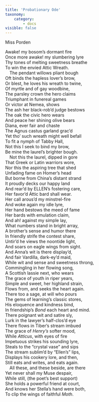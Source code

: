 ```yaml
---
title: 'Probationary Ode'
taxonomy:
    category:
        - docs
visible: false
---
```


<div class="author">Miss Porden</div>

Awake! my bosom’s dormant fire  
Once more awake! my slumbering lyre  
Thy tones of melting sweetness breathe  
To win the envied Attic Wreath.  
&emsp;The pendant willows pliant bough  
Oft binds the hapless lover’s brow,  
Or blest, he loves his wreath to twine,  
Of myrtle and of gay woodbine,  
The parsley crown the hero claims  
Triumphant in funereal games  
Or victor at Nemea, shows  
The ash her black-rob’d judge bestows  
The oak the civic hero wears  
And peace her shining olive bears  
Diana, ever fair and chaste  
The Agnus castus garland grac’d  
Yet tho’ such wreath might well befall  
To fit a nymph of Tabby Hall,  
Not this I seek to bind my brow,  
Be mine the laurel’s brighter bough.  
&emsp;Not this the laurel, dipped in gore  
That Greek or Latin warriors wore,  
Nor this the aspiring tree that shed  
Unfading fame on Homer’s head  
But borne from China’s distant strand  
It proudly decks our happy land  
And rear’d by <span class="small">ELLEN</span>’s fostering care,  
Her favor’d Attic bard shall wear.  
Her call arous’d my minstrel-fire  
And woke again my idle lyre,  
Her hand bestows the meed of fame  
Her bards with emulation claim,  
And ah! against my simple lay,  
What numbers stand in bright array,  
A brother’s sense and humor there  
In friendly strife the contest share,  
Untir’d he views the noontide light,  
And soars on eagle wings from sight.  
And Anna’s wit is there display’d,  
And fair Vardilla, dark-ey’d maid,  
While wit and sense and sweetness throng,  
Commingling in her flowing song,  
A Scottish lassie next, who wears  
The grace of youth in riper years,  
Simple and sweet, her highland strain,  
Flows from, and seeks the heart again.  
There too a sage, at will who pours  
The gems of learning’s classic stores,  
His eloquence and kindness bind,  
In friendship’s *Bond* each heart and mind.  
There poignant wit and satire sly,  
Lurk in the lawyer’s half-clos’d eye  
There flows in Tiber’s stream imbued  
The grace of *Henry’s* softer mood,  
While *Atticus*, with eyes of fire  
Impetuous strikes his sounding lyre,  
Steals to the “crystal vase” and sips  
The stream sublim’d by “Ellen’s” lips,  
Displays his cookery lore, and then,  
Still eats and writes, and eats again.  
&emsp;All these, and these beside, are there  
Yet never shall my Muse despair,  
While still, (the poet’s best support)  
She holds a powerful friend at court,  
And knows her Stella’s hand were both,  
To clip the wings of faithful *Moth*.